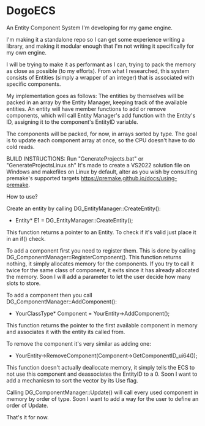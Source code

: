 # DogoECS

An Entity Component System I'm developing for my game engine.

I'm making it a standalone repo so I can get some experience writing a library, and making it modular enough that I'm not writing it specifically for my own engine.

I will be trying to make it as performant as I can, trying to pack the memory as close as possible (to my efforts).
From what I researched, this system consists of Entities (simply a wrapper of an integer) that is associated with specific components.

My implementation goes as follows:
The entities by themselves will be packed in an array by the Entity Manager, keeping track of the available entities.
An entity will have member functions to add or remove components, which will call Entity Manager's add function with the Entity's ID, assigning it to the component's EntityID variable.

The components will be packed, for now, in arrays sorted by type. The goal is to update each component array at once, so the CPU doesn't have to do cold reads.

BUILD INSTRUCTIONS:
Run "GenerateProjects.bat" or "GenerateProjectsLinux.sh"
It's made to create a VS2022 solution file on Windows and makefiles on Linux by default, alter as you wish by consulting premake's supported targets https://premake.github.io/docs/using-premake.

How to use?

Create an entity by calling DG_EntityManager::CreateEntity():
- Entity* E1 = DG_EntityManager::CreateEntity();

This function returns a pointer to an Entity. To check if it's valid just place it in an if() check.

To add a component first you need to register them.
This is done by calling DG_ComponentManager::RegisterComponent<YourComponent>(). 
This function returns nothing, it simply allocates memory for the components. If you try to call it twice for the same class of component, it exits since it has already allocated the memory. Soon I will add a parameter to let the user decide how many slots to store.

To add a component then you call DG_ComponentManager::AddComponent<YourClassType>():
- YourClassType* Component = YourEntity->AddComponent<YourClassType>();

This function returns the pointer to the first available component in memory and associates it with the entity its called from.

To remove the component it's very similar as adding one:
- YourEntity->RemoveComponent<YourClassType>(Component->GetComponentID_ui64());

This function doesn't actually deallocate memory, it simply tells the ECS to not use this component and deassociates the EntityID to a 0. Soon I want to add a mechanicsm to sort the vector by its Use flag.

Calling DG_ComponentManager::Update() will call every used component in memory by order of type. Soon I want to add a way for the user to define an order of Update.

That's it for now.
    
